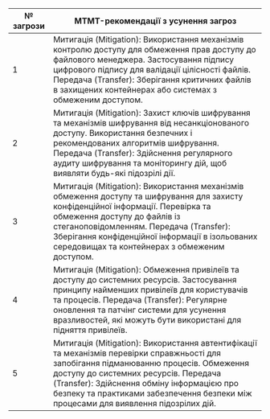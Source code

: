 | № загрози | MTMT-рекомендації з усунення загроз |
|-----|---------------------------------|
| 1 | Митигація (Mitigation): Використання механізмів контролю доступу для обмеження прав доступу до файлового менеджера. Застосування підпису цифрового підпису для валідації цілісності файлів. Передача (Transfer): Зберігання критичних файлів в захищених контейнерах або системах з обмеженим доступом. |
| 2 | Митигація (Mitigation): Захист ключів шифрування та механізмів шифрування від несанкціонованого доступу. Використання безпечних і рекомендованих алгоритмів шифрування. Передача (Transfer): Здійснення регулярного аудиту шифрування та моніторингу дій, щоб виявляти будь-які підозрілі дії. |
| 3 | Митигація (Mitigation): Використання механізмів обмеження доступу та шифрування для захисту конфіденційної інформації. Перевірка та обмеження доступу до файлів із стеганоповідомленням. Передача (Transfer): Зберігання конфіденційної інформації в ізольованих середовищах та контейнерах з обмеженим доступом. |
| 4 | Митигація (Mitigation): Обмеження привілеїв та доступу до системних ресурсів. Застосування принципу найменших привілеїв для користувачів та процесів. Передача (Transfer): Регулярне оновлення та патчінг системи для усунення вразливостей, які можуть бути використані для підняття привілеїв. |
| 5 | Митигація (Mitigation): Використання автентифікації та механізмів перевірки справжньості для запобігання підманюванню процесів. Обмеження доступу до системних ресурсів. Передача (Transfer): Здійснення обміну інформацією про безпеку та практиками забезпечення безпеки між процесами для виявлення підозрілих дій. |